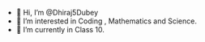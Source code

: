 - 👋 Hi, I’m @Dhiraj5Dubey
- 👀 I’m interested in Coding , Mathematics and Science. 
- 🌱 I’m currently in Class 10.


<!---
Dhiraj5Dubey/Dhiraj5Dubey is a ✨ special ✨ repository because its `README.md` (this file) appears on your GitHub profile.
You can click the Preview link to take a look at your changes.
--->
